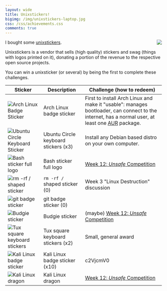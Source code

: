 ```yaml
---
layout: wide
title: Unixstickers!
bigimg: /img/unixstickers-laptop.jpg
css: /css/achievements.css
comments: true
---
```


I bought some [unixstickers](https://www.unixstickers.com/).
<img src="https://www.unixstickers.com/image/data/custom_assets/logo_light_blue.png" align="right"/>

Unixstickers is a vendor that sells (high quality) stickers and swag (things with logos printed on it), donating a portion of the revenue to the respective open source projects. 

You can win a unixsticker (or several) by being the first to complete these challenges.

| Sticker | Description | Challenge (how to redeem) |
|---------|-------------|---------------------------|
| ![Arch Linux Badge Sticker](https://www.unixstickers.com/image/cache/data/stickers/archlinux/arch_sh-340x340.png) | Arch Linux badge sticker | First to install Arch Linux and make it "usable": manages bootloader, can connect to the internet, has a normal user, at least one [AUR](https://aur.archlinux.org/) package. |
| ![Ubuntu Circle Keyboard Sticker](https://www.unixstickers.com/image/cache/data/stickers/ubuntu/circle_Ubuntu-orange-sh-340x340.png)| Ubuntu Circle keyboard stickers (x3) | Install any Debian based distro on your own computer. |
| ![Bash sticker full logo](https://www.unixstickers.com/image/cache/data/stickers/binbash/Bash-logotype-new.sh-340x340.png) | Bash sticker full logo | [Week 12: *Unsafe* Competition ](/2017-12-14-unsafe/)|
| ![rm -rf / shaped sticker](https://www.unixstickers.com/image/cache/data/stickers/shell/rm--rf.sh-340x340.png) | `rm -rf /` shaped sticker (0) | Week 3 "Linux Destruction" discussion |
| ![git badge sticker](https://www.unixstickers.com/image/cache/data/stickers/git/git_badge.fw-340x340.png)| git badge sticker (0) | |
| ![Budgie sticker](http://www.unixstickers.com/image/cache/data/stickers/budgie/Budgie_logo_shaped.sh-340x340.png)| Budgie sticker | (maybe) [Week 12: *Unsafe* Competition](/2017-12-14-unsafe/) |
| ![Tux square keyboard stickers](https://www.unixstickers.com/image/cache/data/stickers/keyboard/rect_tux-full_3x.sh-340x340.png) | Tux square keyboard stickers (x2) | Small, general award |
| ![Kali Linux badge sticker](https://www.unixstickers.com/image/cache/data/stickers/kali/Kali-linux-dragon-and-logo.sh-340x340.png) | Kali Linux badge sticker (x10) | c2VjcmV0 |
| ![Kali Linux dragon](https://www.unixstickers.com/image/cache/data/stickers/kali/kali-linux-logo-and-type-2.0.sh-340x340.png) | Kali Linux dragon | [Week 12: *Unsafe* Competition](/2017-12-14-unsafe/) |